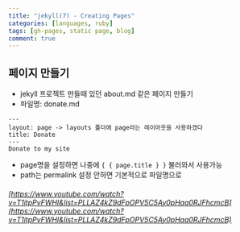 ```yaml
---
title: "jekyll(7) - Creating Pages"
categories: [languages, ruby]
tags: [gh-pages, static page, blog]
comment: true
---
```


## 페이지 만들기

- jekyll 프로젝트 만들때 있던 about.md 같은 페이지 만들기
- 파일명: donate.md

```
---
layout: page -> layouts 폴더에 page라는 레이아웃을 사용하겠다
title: Donate
---
Donate to my site
```

- page명을 설정하면 나중에 `{ { page.title } }` 불러와서 사용가능
- path는 permalink 설정 안하면 기본적으로 파일명으로

###### [https://www.youtube.com/watch?v=T1itpPvFWHI&list=PLLAZ4kZ9dFpOPV5C5Ay0pHaa0RJFhcmcB](https://www.youtube.com/watch?v=T1itpPvFWHI&list=PLLAZ4kZ9dFpOPV5C5Ay0pHaa0RJFhcmcB)
